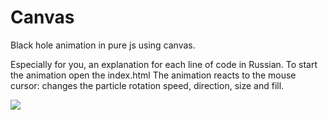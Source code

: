 # Canvas
Black hole animation in pure js using canvas.

Especially for you, an explanation for each line of code in Russian. To start the animation open the index.html 
The animation reacts to the mouse cursor: changes the particle rotation speed, direction, size and fill.

![](D:\A\1234.png)

